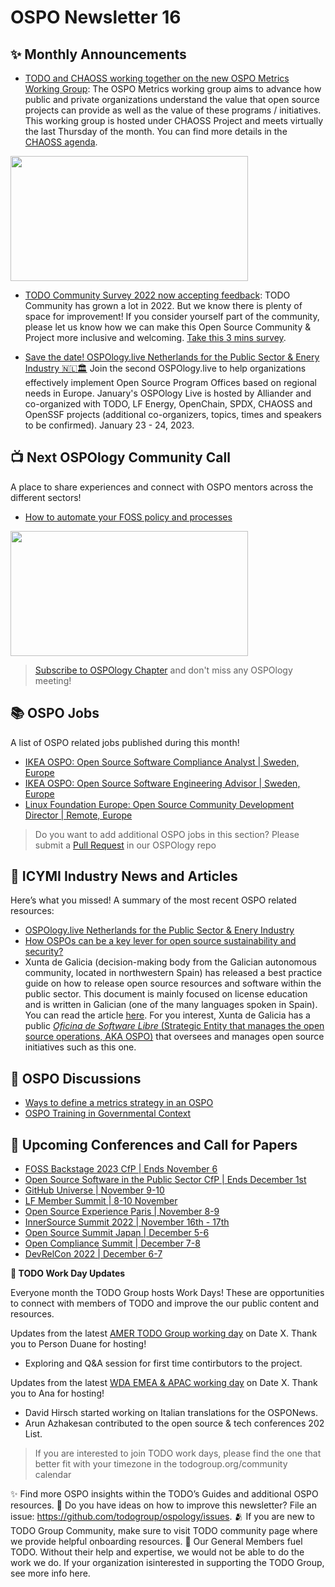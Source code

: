 # OSPO Newsletter 16


## ✨ Monthly Announcements 

* [TODO and CHAOSS working together on the new OSPO Metrics Working Group](https://youtu.be/e-V0EaYyl7I?t=1566): The OSPO Metrics working group aims to advance how public and private organizations understand the value that open source projects can provide as well as the value of these programs / initiatives. This working group is hosted under CHAOSS Project and meets virtually the last Thursday of the month. You can find more details in the [CHAOSS agenda](https://chaoss.community/participate/).

<img src="https://user-images.githubusercontent.com/43671777/198683655-5a1a6898-70bb-44a2-b67b-997b83328d37.png" width="380" height="200" />

* [TODO Community Survey 2022 now accepting feedback](https://linuxfoundation.surveymonkey.com/r/todo-satisfaction-survey2022): TODO Community has grown a lot in 2022. But we know there is plenty of space for improvement! If you consider yourself part of the community, please let us know how we can make this Open Source Community & Project more inclusive and welcoming. [Take this 3 mins survey](https://linuxfoundation.surveymonkey.com/r/todo-satisfaction-survey2022).

* [Save the date! OSPOlogy.live Netherlands for the Public Sector & Enery Industry 🇳🇱🏛](https://community.linuxfoundation.org/events/details/lfhq-ospo-european-chapter-presents-ospologylive-share-learn-netherlands/) Join the second OSPOlogy.live to help organizations effectively implement Open Source Program Offices based on regional needs in Europe. January's OSPOlogy Live is hosted by Alliander and co-organized with TODO, LF Energy, OpenChain, SPDX, CHAOSS and OpenSSF projects (additional co-organizers, topics, times and speakers to be confirmed). January 23 - 24, 2023.


## 📺 Next OSPOlogy Community Call

A place to share experiences and connect with OSPO mentors across the different sectors!

* [How to automate your FOSS policy and processes](https://community.linuxfoundation.org/events/details/lfhq-todo-group-presents-how-to-automate-your-foss-policy-and-processes/)

<img src="https://user-images.githubusercontent.com/43671777/198674018-294c99c9-3137-40d5-8a16-1ec2864f2101.png" width="380" height="200" />


> [Subscribe to OSPOlogy Chapter](https://community.linuxfoundation.org/todo-group/) and don't miss any OSPOlogy meeting!


## 📚 OSPO Jobs

A list of OSPO related jobs published during this month!

* [IKEA OSPO: Open Source Software Compliance Analyst | Sweden, Europe](https://en-global-jobs.about.ikea.com/job/malmo/open-source-software-compliance-analyst-engineering-services-group-digital/22908/37385504816)
* [IKEA OSPO: Open Source Software Engineering Advisor | Sweden, Europe](https://en-global-jobs.about.ikea.com/job/malmo/open-source-software-engineering-advisor-engineering-services-group-digital/22908/37170503776)
* [Linux Foundation Europe: Open Source Community Development Director | Remote, Europe](https://jobs.smartrecruiters.com/LinuxFoundation/743999860004566-sr.-director,-community-development,-linux-foundation-europe)

> Do you want to add additional OSPO jobs in this section? Please submit a [Pull Request](https://github.com/todogroup/ospology/tree/main/newsletter#how-to-contribute-to-osponews) in our OSPOlogy repo


## 📌 ICYMI Industry News and Articles

Here’s what you missed! A summary of the most recent OSPO related resources:

* [OSPOlogy.live Netherlands for the Public Sector & Enery Industry](https://community.linuxfoundation.org/events/details/lfhq-ospo-european-chapter-presents-ospologylive-share-learn-netherlands/)
* [How OSPOs can be a key lever for open source sustainability and security?](https://openssf.org/blog/2022/09/29/how-ospos-can-be-a-key-lever-for-open-source-sustainability-and-security/)
* Xunta de Galicia (decision-making body from the Galician autonomous community, located in northwestern Spain) has released a best practice guide on how to release open source resources and software within the public sector. This document is mainly focused on license education and is written in Galician (one of the many languages spoken in Spain). You can read the article [here](https://www.mancomun.gal/es/documento/guia-de-boas-practicas-para-liberacion-de-contidos-e-software/). For you interest, Xunta de Galicia has a public [*Oficina de Software Libre* (Strategic Entity that manages the open source operations, AKA OSPO)](https://amtega.xunta.gal/es/software-libre) that oversees and manages open source initiatives such as this one.


## 🙋 OSPO Discussions

* [Ways to define a metrics strategy in an OSPO](https://github.com/todogroup/ospology/discussions/194)
* [OSPO Training in Governmental Context](https://github.com/todogroup/ospology/discussions/193)


## 📎 Upcoming Conferences and Call for Papers

* [FOSS Backstage 2023 CfP | Ends November 6](https://23.foss-backstage.de/call-for-papers/)
* [Open Source Software in the Public Sector CfP | Ends December 1st](https://www.computer.org/digital-library/magazines/so/cfp-open-source-software)
* [GitHub Universe | November 9-10](https://www.githubuniverse.com/)
* [LF Member Summit | 8-10 November](https://events.linuxfoundation.org/lf-member-summit/)
* [Open Source Experience Paris | November 8-9](https://www.sido-paris.com/en/ecosystem/open-source-experience/)
* [InnerSource Summit 2022 | November 16th - 17th](https://innersourcecommons.org/events/isc-2022/)
* [Open Source Summit Japan | December 5-6](https://events.linuxfoundation.org/open-source-summit-japan/)
* [Open Compliance Summit | December 7-8](https://events.linuxfoundation.org/open-compliance-summit/)
* [DevRelCon 2022 | December 6-7](https://prague-2022.devrelcon.dev/)


**📝 TODO Work Day Updates**

Everyone month the TODO Group hosts Work Days! These are opportunities to connect with members of TODO and improve the our public content and resources. 

Updates from the latest [AMER TODO Group working day](https://github.com/todogroup/work-day-activities) on Date X. Thank you to Person Duane for hosting!

* Exploring and Q&A session for first time contirbutors to the project.

Updates from the latest [WDA EMEA & APAC working day](https://github.com/todogroup/work-day-activities) on Date X. Thank you to Ana for hosting!

* David Hirsch started working on Italian translations for the OSPONews.
* Arun Azhakesan contributed to the open source & tech conferences 202 List.

> If you are interested to join TODO work days, please find the one that better fit with your timezone in the todogroup.org/community calendar

✨ Find more OSPO insights within the TODO’s Guides and additional OSPO resources.
🧐 Do you have ideas on how to improve this newsletter? File an issue: https://github.com/todogroup/ospology/issues.
🫂 If you are new to TODO Group Community, make sure to visit TODO community page where we provide helpful onboarding resources.
💚 Our General Members fuel TODO. Without their help and expertise, we would not be able to do the work we do. If your organization isinterested in supporting the TODO Group, see more info here.
